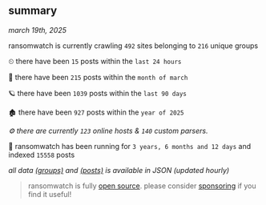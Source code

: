 
## summary
_march 19th, 2025_

ransomwatch is currently crawling `492` sites belonging to `216` unique groups

⏲ there have been `15` posts within the `last 24 hours`

🦈 there have been `215` posts within the `month of march`

🪐 there have been `1039` posts within the `last 90 days`

🏚 there have been `927` posts within the `year of 2025`

_⚙️ there are currently `123` online hosts & `140` custom parsers._

🦕 ransomwatch has been running for `3 years, 6 months and 12 days` and indexed `15558` posts

_all data  [(groups)](http://ransomwhat.telemetry.ltd/groups) and [(posts)](http://ransomwhat.telemetry.ltd/posts) is available in JSON (updated hourly)_

> ransomwatch is fully [open source](https://github.com/joshhighet/ransomwatch#ransomwatch--). please consider [sponsoring](https://github.com/sponsors/joshhighet) if you find it useful!
